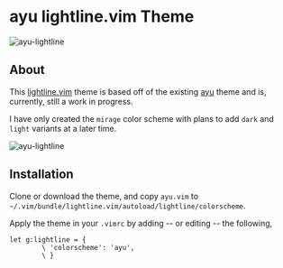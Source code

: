 # ayu lightline.vim Theme
![ayu-lightline](https://raw.githubusercontent.com/yarisgutierrez/ayu-lightline/master/screenshot.png)

## About
This [lightline.vim](https://github.com/itchyny/lightline.vim) theme is based off of the existing [ayu](https://github.com/ayu-theme) theme and is, currently, still a work in progress. 

I have only created the `mirage` color scheme with plans to add `dark` and `light` variants at a later time.

![ayu-lightline](https://raw.githubusercontent.com/yarisgutierrez/ayu-lightline/master/screenshot2.png)

## Installation
Clone or download the theme, and copy `ayu.vim` to `~/.vim/bundle/lightline.vim/autoload/lightline/colorscheme`.

Apply the theme in your `.vimrc` by adding -- or editing -- the following,
```vim
let g:lightline = {
        \ 'colorscheme': 'ayu',
        \ }
```
